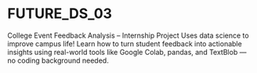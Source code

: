 # FUTURE_DS_03
College Event Feedback Analysis – Internship Project Uses data science to improve campus life! Learn how to turn student feedback into actionable insights using real-world tools like Google Colab, pandas, and TextBlob — no coding background needed.
